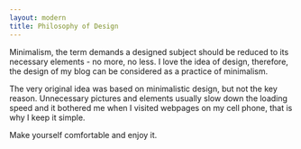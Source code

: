 ```yaml
---
layout: modern
title: Philosophy of Design
---
```


Minimalism, the term demands a designed subject should be reduced to its necessary elements - no more, no less. I love the idea of design, therefore, the design of my blog can be considered as a practice of minimalism.

The very original idea was based on minimalistic design, but not the key reason. Unnecessary pictures and elements usually slow down the loading speed and it bothered me when I visited webpages on my cell phone, that is why I keep it simple.

Make yourself comfortable and enjoy it.